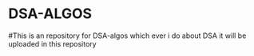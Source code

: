 # DSA-ALGOS
#This is an repository for DSA-algos which ever i do about DSA it will be uploaded in this repository
